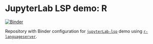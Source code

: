 # JupyterLab LSP demo: R

[![Binder](https://mybinder.org/badge_logo.svg)](https://mybinder.org/v2/gh/jupyter-lsp/demo-R/main?urlpath=lab)

Repository with Binder configuration for [`jupyterLab-lsp`](https://github.com/jupyter-lsp/jupyterlab-lsp) demo using [`r-languageserver`](https://github.com/REditorSupport/languageserver).
